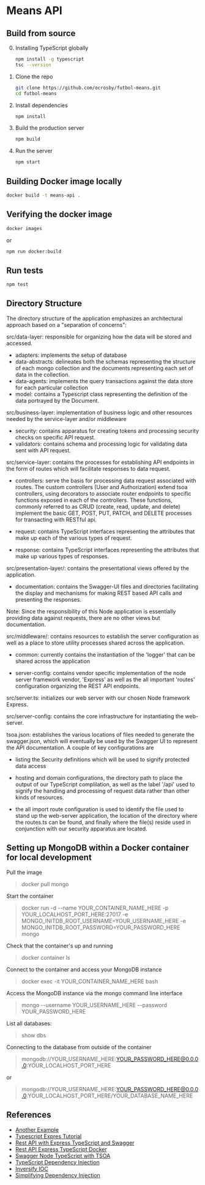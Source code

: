 # Means API

## Build from source

0. Installing TypeScript globally
    ```sh
    npm install -g typescript
    tsc --version
    ```

1. Clone the repo

    ```sh
    git clone https://github.com/ocrosby/futbol-means.git
    cd futbol-means
    ```

2. Install dependencies

    ```sh
    npm install
    ```

3. Build the production server

    ```sh
    npm build
    ```

4. Run the server

    ```sh
    npm start
    ```

## Building Docker image locally

```sh
docker build -t means-api .
```

## Verifying the docker image

```sh
docker images
```

or

```sh
npm run docker:build
```

## Run tests

```sh
npm test
```

## Directory Structure
The directory structure of the application emphasizes an architectural approach based on a "separation of concerns":

src/data-layer: responsible for organizing how the data will be stored and accessed.

* adapters: implements the setup of database
* data-abstracts: delineates both the schemas representing the structure of each mongo collection and the documents representing each set of data in the collection.
* data-agents: implements the query transactions against the data store for each particular collection
* model: contains a Typescript class representing the definition of the data portrayed by the Document.

src/business-layer: implementation of business logic and other resources needed by the service-layer and/or middleware

* security: contains apparatus for creating tokens and processing security checks on specific API request.
* validators: contains schema and processing logic for validating data sent with API request.

src/service-layer: contains the processes for establishing API endpoints in the form of routes which will facilitate responses to data request.

* controllers: serve the basis for processing data request associated with routes.  The custom controllers (User and Authorization) extend tsoa controllers, using decorators to associate router endpoints to specific functions exposed in each of the controllers.  These functions, commonly referred to as CRUD (create, read, update, and delete) implement the basic GET, POST, PUT, PATCH, and DELETE processes for transacting with RESTful api.

* request: contains TypeScript interfaces representing the attributes that make up each of the various types of request.

* response: contains TypeScript interfaces representing the attributes that make up various types of responses.

src/presentation-layer/: contains the presentational views offered by the application.

* documentation: contains the Swagger-UI files and directories facilitating the display and mechanisms for making REST based API calls and presenting the responses.

Note: Since the responsibility of this Node application is essentially providing data against requests, there are no other views but documentation.

src/middleware/: contains resources to establish the server configuration as well as a place to store utility processes shared across the application.

* common: currently contains the instantiation of the 'logger' that can be shared across the application

* server-config: contains vendor specific implementation of the node server framework vendor, 'Express' as well as the all important 'routes' configuration organizing the REST API endpoints.

src/server.ts: initializes our web server with our chosen Node framework Express.

src/server-config: contains the core infrastructure for instantiating the web-server.

tsoa.json: establishes the various locations of files needed to generate the swagger.json, which will eventually be used by the Swagger UI to represent the API documentation.  A couple of key configurations are

* listing the Security definitions which will be used to signify protected data access
* hosting and domain configurations, the directory path to place the output of our TypeScript complilation, as well as the label '/api' used to signify the handling and processing of request data rather than other kinds of resources.

* the all import route configuration is used to identify the file used to stand up the web-server application, the location of the directory where the routes.ts can be found, and finally where the file(s) reside used in conjunction with our security apparatus are located.

## Setting up MongoDB within a Docker container for local development

Pull the image
> docker pull mongo

Start the container 
> docker run
-d
--name YOUR_CONTAINER_NAME_HERE
-p YOUR_LOCALHOST_PORT_HERE:27017
-e MONGO_INITDB_ROOT_USERNAME=YOUR_USERNAME_HERE
-e MONGO_INITDB_ROOT_PASSWORD=YOUR_PASSWORD_HERE
mongo

Check that the container's up and running
> docker container ls

Connect to the container and access your MongoDB instance

> docker exec -it YOUR_CONTAINER_NAME_HERE bash

Access the MongoDB instance via the mongo command line interface

> mongo --username YOUR_USERNAME_HERE --password YOUR_PASSWORD_HERE

List all databases:

> show dbs
> 

Connecting to the database from outside of the container

> mongodb://YOUR_USERNAME_HERE:YOUR_PASSWORD_HERE@0.0.0.0:YOUR_LOCALHOST_PORT_HERE

or 

> mongodb://YOUR_USERNAME_HERE:YOUR_PASSWORD_HERE@0.0.0.0:YOUR_LOCALHOST_PORT_HERE/YOUR_DATABASE_NAME_HERE



## References

* [Another Example](https://github.com/GeekyAnts/express-typescript)
* [Typescript Expres Tutorial](https://wanago.io/2018/12/03/typescript-express-tutorial-routing-controllers-middleware/)
* [Rest API with Express TypeScript and Swagger](https://rsbh.dev/blogs/rest-api-with-express-typescript)
* [Rest API Express TypeScript Docker](https://rsbh.dev/blogs/rest-api-express-typescript-docker)
* [Swagger Node TypeScript with TSOA](https://medium.com/willsonic/swagger-nodejs-typescript-tsoa-15a3f10fabaf)
* [TypeScript Dependency Injection](https://levelup.gitconnected.com/dependency-injection-in-typescript-2f66912d143c)
* [Inversify IOC](https://inversify.io)
* [Simplifying Dependency Injection](https://engineering.monstar-lab.com/en/post/2019/10/02/simplifying-dependency-injection-and-ioc-concepts-with-typescript/)
